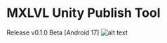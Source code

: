 # MXLVL Unity Publish Tool

Release v0.1.0 Beta [Android 17]
![alt text](https://i.imgur.com/YEfhnaA.png "Logo Title Text 1")
